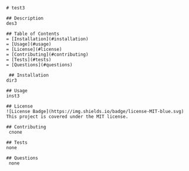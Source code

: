 
    # test3

    ## Description
    des3

    ## Table of Contents
    = [Installation](#installation)
    = [Usage](#usage)
    = [License](#license)
    = [Contributing](#contributing)
    = [Tests](#tests)
    = [Questions](#questions)

     ## Installation
    dir3

    ## Usage
    inst3

    ## License
    ![License Badge](https://img.shields.io/badge/license-MIT-blue.svg)
    This project is covered under the MIT license.

    ## Contributing
     cnone

    ## Tests
    none

    ## Questions
     none




    